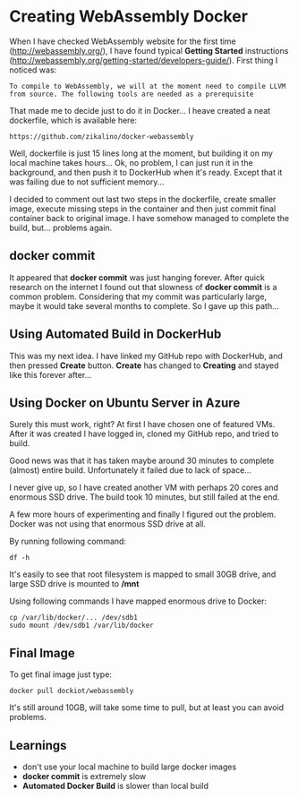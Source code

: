 # Creating WebAssembly Docker

When I have checked WebAssembly website for the first time (http://webassembly.org/), I have found typical **Getting Started** instructions (http://webassembly.org/getting-started/developers-guide/). First thing I noticed was:

    To compile to WebAssembly, we will at the moment need to compile LLVM from source. The following tools are needed as a prerequisite 

That made me to decide just to do it in Docker... I heave created a neat dockerfile, which is available here:

    https://github.com/zikalino/docker-webassembly

Well, dockerfile is just 15 lines long at the moment, but building it on my local machine takes hours... Ok, no problem, I can just run it in the background, and then push it to DockerHub when it's ready. Except that it was failing due to not sufficient memory...

I decided to comment out last two steps in the dockerfile, create smaller image, execute missing steps in the container and then just commit final container back to original image. I have somehow managed to complete the build, but... problems again.

## docker commit

It appeared that **docker commit** was just hanging forever. After quick research on the internet I found out that slowness of **docker commit** is a common problem. Considering that my commit was particularly large, maybe it would take several months to complete. So I gave up this path...

## Using Automated Build in DockerHub

This was my next idea. I have linked my GitHub repo with DockerHub, and then pressed **Create** button. **Create** has changed to **Creating** and stayed like this forever after...

## Using Docker on Ubuntu Server in Azure

Surely this must work, right?
At first I have chosen one of featured VMs. After it was created I have logged in, cloned my GitHub repo, and tried to build.

Good news was that it has taken maybe around 30 minutes to complete (almost) entire build. Unfortunately it failed due to lack of space...

I never give up, so I have created another VM with perhaps 20 cores and enormous SSD drive. The build took 10 minutes, but still failed at the end.

A few more hours of experimenting and finally I figured out the problem. Docker was not using that enormous SSD drive at all.

By running following command:

    df -h

It's easily to see that root filesystem is mapped to small 30GB drive, and large SSD drive is mounted to **/mnt**

Using following commands I have mapped enormous drive to Docker:

    cp /var/lib/docker/... /dev/sdb1
    sudo mount /dev/sdb1 /var/lib/docker

## Final Image

To get final image just type:

    docker pull dockiot/webassembly

It's still around 10GB, will take some time to pull, but at least you can avoid problems.


## Learnings

- don't use your local machine to build large docker images
- **docker commit** is extremely slow
- **Automated Docker Build** is slower than local build
